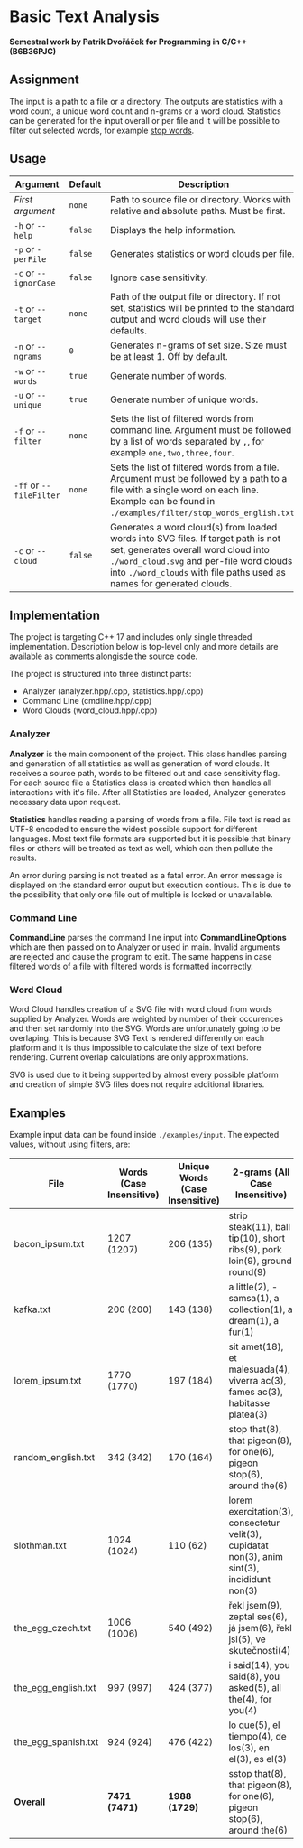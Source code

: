 # Basic Text Analysis
**Semestral work by Patrik Dvořáček for Programming in C/C++ (B6B36PJC)**

## Assignment

The input is a path to a file or a directory. The outputs are statistics with a word count, a unique word count and n-grams or a word cloud. Statistics can be generated for the input overall or per file and it will be possible to filter out selected words, for example [stop words](https://en.wikipedia.org/wiki/Stop_word).

## Usage

| Argument                | Default | Description                                                                                                                                                                                                                                   |
| ----------------------- | ------- | --------------------------------------------------------------------------------------------------------------------------------------------------------------------------------------------------------------------------------------------- |
| *First argument*        | `none`  | Path to source file or directory. Works with relative and absolute paths. Must be first.                                                                                                                                                      |
| `-h` or `--help`        | `false` | Displays the help information.                                                                                                                                                                                                                |
| `-p` or `-perFile`      | `false` | Generates statistics or word clouds per file.                                                                                                                                                                                                 |
| `-c` or `--ignorCase`   | `false` | Ignore case sensitivity.                                                                                                                                                                                                                      |
| `-t` or `--target`      | `none`  | Path of the output file or directory. If not set, statistics will be printed to the standard output and word clouds will use their defaults.                                                                                                  |
| `-n` or `--ngrams`      | `0`     | Generates n-grams of set size. Size must be at least 1. Off by default.                                                                                                                                                                       |
| `-w` or `--words`       | `true`  | Generate number of words.                                                                                                                                                                                                                     |
| `-u` or `--unique`      | `true`  | Generate number of unique words.                                                                                                                                                                                                              |
| `-f` or `--filter`      | `none`  | Sets the list of filtered words from command line. Argument must be followed by a list of words separated by `,`, for example `one,two,three,four`.                                                                                           |
| `-ff` or `--fileFilter` | `none`  | Sets the list of filtered words from a file. Argument must be followed by a path to a file with a single word on each line. Example can be found in `./examples/filter/stop_words_english.txt`.                                               |
| `-c` or `--cloud`       | `false` | Generates a word cloud(s) from loaded words into SVG files. If target path is not set, generates overall word cloud into `./word_cloud.svg` and per-file word clouds into `./word_clouds` with file paths used as names for generated clouds. |

## Implementation

The project is targeting C++ 17 and includes only single threaded implementation. Description below is top-level only and more details are available as comments alongisde the source code.

The project is structured into three distinct parts:

- Analyzer (analyzer.hpp/.cpp, statistics.hpp/.cpp)
- Command Line (cmdline.hpp/.cpp)
- Word Clouds (word_cloud.hpp/.cpp)

### Analyzer

**Analyzer** is the main component of the project. This class handles parsing and generation of all statistics as well as generation of word clouds. It receives a source path, words to be filtered out and case sensitivity flag. For each source file a Statistics class is created which then handles all interactions with it's file. After all Statistics are loaded, Analyzer generates necessary data upon request.

**Statistics** handles reading a parsing of words from a file. File text is read as UTF-8 encoded to ensure the widest possible support for different languages. Most text file formats are supported but it is possible that binary files or others will be treated as text as well, which can then pollute the results. 

An error during parsing is not treated as a fatal error. An error message is displayed on the standard error ouput but execution contious. This is due to the possibility that only one file out of multiple is locked or unavailable.

### Command Line

**CommandLine** parses the command line input into **CommandLineOptions** which are then passed on to Analyzer or used in main. Invalid arguments are rejected and cause the program to exit. The same happens in case filtered words of a file with filtered words is formatted incorrectly.

### Word Cloud

Word Cloud handles creation of a SVG file with word cloud from words supplied by Analyzer. Words are weighted by number of their occurences and then set randomly into the SVG. Words are unfortunately going to be overlaping. This is because SVG Text is rendered differently on each platform and it is thus impossible to calculate the size of text before rendering. Current overlap calculations are only approximations.

SVG is used due to it being supported by almost every possible platform and creation of simple SVG files does not require additional libraries.

## Examples

Example input data can be found inside `./examples/input`. The expected values, without using filters, are:

| File                | Words (Case Insensitive) | Unique Words (Case Insensitive) | 2-grams (All Case Insensitive)                                                                 |
| ------------------- | ------------------------ | ------------------------------- | ---------------------------------------------------------------------------------------------- |
| bacon_ipsum.txt     | 1207 (1207)              | 206 (135)                       | strip steak(11), ball tip(10), short ribs(9), pork loin(9), ground round(9)                    |
| kafka.txt           | 200 (200)                | 143 (138)                       | a little(2), - samsa(1), a collection(1), a dream(1), a fur(1)                                 |
| lorem_ipsum.txt     | 1770 (1770)              | 197 (184)                       | sit amet(18), et malesuada(4), viverra ac(3), fames ac(3), habitasse platea(3)                 |
| random_english.txt  | 342 (342)                | 170 (164)                       | stop that(8), that pigeon(8), for one(6), pigeon stop(6), around the(6)                        |
| slothman.txt        | 1024 (1024)              | 110 (62)                        | lorem exercitation(3), consectetur velit(3), cupidatat non(3), anim sint(3), incididunt non(3) |
| the_egg_czech.txt   | 1006 (1006)              | 540 (492)                       | řekl jsem(9), zeptal ses(6), já jsem(6), řekl jsi(5), ve skutečnosti(4)                        |
| the_egg_english.txt | 997 (997)                | 424 (377)                       | i said(14), you said(8), you asked(5), all the(4), for you(4)                                  |
| the_egg_spanish.txt | 924 (924)                | 476 (422)                       | lo que(5), el tiempo(4), de los(3), en el(3), es el(3)                                         |
| **Overall**         | **7471 (7471)**          | **1988 (1729)**                 | sstop that(8), that pigeon(8), for one(6), pigeon stop(6), around the(6)                       |
